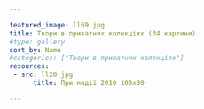 ```yaml
---

featured_image: ll69.jpg
title: Твори в приватних колекціях (34 картини)
#type: gallery
sort_by: Name
#categories: ["Твори в приватних колекціях"]
resources:
 - src: ll28.jpg 
      title: При надії 2010 100х80

---
```

